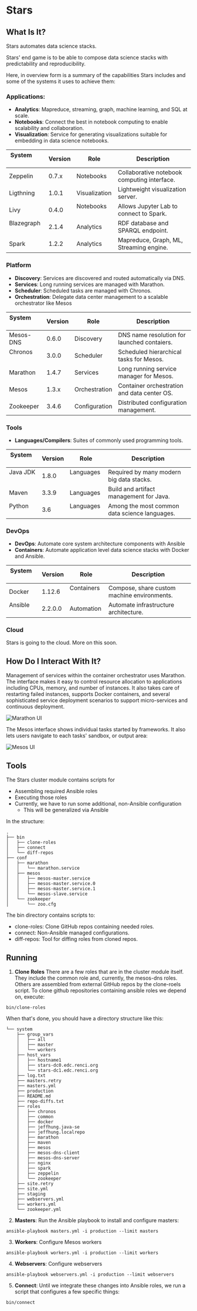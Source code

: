 # Stars

## What Is It?

Stars automates data science stacks.

Stars' end game is to be able to compose data science stacks with predictability and reproducibility.

Here, in overview form is a summary of the capabilities Stars includes and some of the systems it uses to achieve them:

### **Applications**:

* **Analytics**: Mapreduce, streaming, graph, machine learning, and SQL at scale.
* **Notebooks**: Connect the best in notebook computing to enable scalability and collaboration.
* **Visualization**: Service for generating visualizations suitable for embedding in data science notebooks.

| System        | Version  |     Role      | Description                                  |
| --------------|----------|---------------|----------------------------------------------|
| Zeppelin      | 0.7.x    | Notebooks     | Collaborative notebook computing interface.  |
| Ligthning     | 1.0.1    | Visualization | Lightweight visualization server.            |
| Livy          | 0.4.0    | Notebooks     | Allows Jupyter Lab to connect to Spark.      |
| Blazegraph    | 2.1.4    | Analytics     | RDF database and SPARQL endpoint.            |
| Spark         | 1.2.2    | Analytics     | Mapreduce, Graph, ML, Streaming engine.      |

### **Platform**

* **Discovery**: Services are discovered and routed automatically via DNS.
* **Services**: Long running services are managed with Marathon.
* **Scheduler**: Scheduled tasks are managed with Chronos.
* **Orchestration**: Delegate data center management to a scalable orchestrator like Mesos

| System        | Version  |     Role      | Description                                  |
| --------------|----------|---------------|----------------------------------------------|
| Mesos-DNS     | 0.6.0    | Discovery     | DNS name resolution for launched contaiers.  |
| Chronos       | 3.0.0    | Scheduler     | Scheduled hierarchical tasks for Mesos.      |
| Marathon      | 1.4.7    | Services      | Long running service manager for Mesos.      |
| Mesos         | 1.3.x    | Orchestration | Container orchestration and data center OS.  |
| Zookeeper     | 3.4.6    | Configuration | Distributed configuration management.        |

### **Tools**

* **Languages/Compilers**: Suites of commonly used programming tools.

| System        | Version  |     Role      | Description                                  |
| --------------|----------|---------------|----------------------------------------------|
| Java JDK      | 1.8.0    | Languages     | Required by many modern big data stacks.     |
| Maven         | 3.3.9    | Languages     | Build and artifact management for Java.      |
| Python        | 3.6      | Languages     | Among the most common data science languages.|

### **DevOps**

* **DevOps**: Automate core system architecture components with Ansible
* **Containers**: Automate application level data science stacks with Docker and Ansible.

| System        | Version  |     Role      | Description                                  |
| --------------|----------|---------------|----------------------------------------------|
| Docker        | 1.12.6   | Containers    | Compose, share custom machine environments.  |
| Ansible       | 2.2.0.0  | Automation    | Automate infrastructure architecture.        |

### **Cloud**

Stars is going to the cloud. More on this soon.

## How Do I Interact With It?

Management of services within the container orchestrator uses Marathon. The interface makes it easy to control resource allocation to applications including CPUs, memory, and number of instances. It also takes care of restarting failed instances, supports Docker containers, and several sophisticated service deployment scenarios to support micro-services and continuous deployment.

![Marathon UI](https://mesostars.files.wordpress.com/2017/09/marathon.png)

The Mesos interface shows individual tasks started by frameworks. It also lets users navigate to each tasks' sandbox, or output area:

![Mesos UI](https://mesostars.files.wordpress.com/2017/09/mesos1-3-0.png)

## Tools
The Stars cluster module contains scripts for
- Assembling required Ansible roles
- Executing those roles
- Currently, we have to run some additional, non-Ansible configuration
  - This will be generalized via Ansible

In the structure:
```
.
├── bin
│   ├── clone-roles
│   ├── connect
│   └── diff-repos
├── conf
│   ├── marathon
│   │   └── marathon.service
│   ├── mesos
│   │   ├── mesos-master.service
│   │   ├── mesos-master.service.0
│   │   ├── mesos-master.service.1
│   │   └── mesos-slave.service
│   └── zookeeper
│       └── zoo.cfg
```
The bin directory contains scripts to:
- clone-roles: Clone GitHub repos containing needed roles.
- connect: Non-Ansible managed configurations.
- diff-repos: Tool for diffing roles from cloned repos.

## Running

1. **Clone Roles** There are a few roles that are in the cluster module itself. They include the common role and, currently, the mesos-dns roles. Others are assembled from external GitHub repos by the clone-roels script.
To clone github repositories containing ansible roles we depend on, execute:

```
bin/clone-roles
```

When that's done, you should have a directory structure like this:
```
└── system
    ├── group_vars
    │   ├── all
    │   ├── master
    │   └── workers
    ├── host_vars
    │   ├── hostname1
    │   ├── stars-dc0.edc.renci.org
    │   └── stars-dc1.edc.renci.org
    ├── log.txt
    ├── masters.retry
    ├── masters.yml
    ├── production
    ├── README.md
    ├── repo-diffs.txt
    ├── roles
    │   ├── chronos
    │   ├── common
    │   ├── docker
    │   ├── jeffhung.java-se
    │   ├── jeffhung.localrepo
    │   ├── marathon
    │   ├── maven
    │   ├── mesos
    │   ├── mesos-dns-client
    │   ├── mesos-dns-server
    │   ├── nginx
    │   ├── spark
    │   ├── zeppelin
    │   └── zookeeper
    ├── site.retry
    ├── site.yml
    ├── staging
    ├── webservers.yml
    ├── workers.yml
    └── zookeeper.yml
```
2. **Masters**: Run the Ansible playbook to install and configure masters:
```
ansible-playbook masters.yml -i production --limit masters
```

3. **Workers**: Configure Mesos workers
```
ansible-playbook workers.yml -i production --limit workers
```

4. **Webservers**: Configure webservers
```
ansible-playbook webservers.yml -i production --limit webservers
```

5. **Connect**: Until we integrate these changes into Ansible roles, we run a script that configures a few specific things:
```
bin/connect
```

